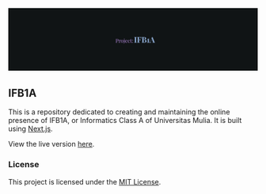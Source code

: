 <div align="center">
   <img src=".github/assets/banner.png" alt="banner"/>
</div>

## IFB1A

This is a repository dedicated to creating and maintaining the online presence of IFB1A, or Informatics Class A of Universitas Mulia. It is built using [Next.js](https://nextjs.org/).

View the live version [here](https://ifb1a.vercel.app/).

### License

This project is licensed under the [MIT License](LICENSE).
